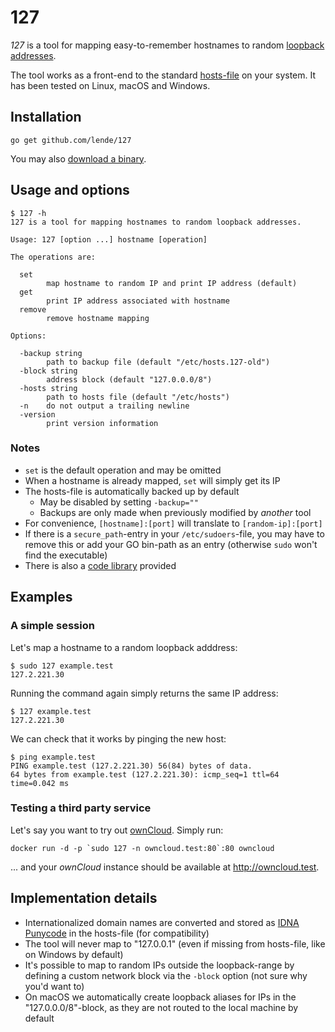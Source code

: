 # 127

*127* is a tool for mapping easy-to-remember hostnames to random [loopback
addresses](https://en.wikipedia.org/wiki/Localhost#Name_resolution).

The tool works as a front-end to the standard
[hosts-file](https://en.wikipedia.org/wiki/Hosts_(file)) on your system. It has
been tested on Linux, macOS and Windows.

## Installation

```
go get github.com/lende/127
```

You may also [download a binary](https://github.com/lende/127/releases).

## Usage and options

```console
$ 127 -h
127 is a tool for mapping hostnames to random loopback addresses.

Usage: 127 [option ...] hostname [operation]

The operations are:

  set
        map hostname to random IP and print IP address (default)
  get
        print IP address associated with hostname
  remove
        remove hostname mapping

Options:

  -backup string
        path to backup file (default "/etc/hosts.127-old")
  -block string
        address block (default "127.0.0.0/8")
  -hosts string
        path to hosts file (default "/etc/hosts")
  -n    do not output a trailing newline
  -version
        print version information
```

### Notes

* `set` is the default operation and may be omitted
* When a hostname is already mapped, `set` will simply get its IP
* The hosts-file is automatically backed up by default
    * May be disabled by setting `-backup=""`
    * Backups are only made when previously modified by *another* tool
* For convenience, `[hostname]:[port]` will translate to `[random-ip]:[port]`
* If there is a `secure_path`-entry in your `/etc/sudoers`-file, you may have to
  remove this or add your GO bin-path as an entry (otherwise `sudo` won't find
  the executable)
* There is also a [code library](https://godoc.org/github.com/lende/127/lib)
  provided

## Examples

### A simple session

Let's map a hostname to a random loopback adddress:

```console
$ sudo 127 example.test
127.2.221.30
```

Running the command again simply returns the same IP address:

```console
$ 127 example.test
127.2.221.30
```

We can check that it works by pinging the new host:

```console
$ ping example.test
PING example.test (127.2.221.30) 56(84) bytes of data.
64 bytes from example.test (127.2.221.30): icmp_seq=1 ttl=64 time=0.042 ms
```

### Testing a third party service

Let's say you want to try out [ownCloud](https://owncloud.org/). Simply run:

```
docker run -d -p `sudo 127 -n owncloud.test:80`:80 owncloud
```

... and your *ownCloud* instance should be available at http://owncloud.test.

## Implementation details

* Internationalized domain names are converted and stored as [IDNA
  Punycode](https://en.wikipedia.org/wiki/Punycode) in the hosts-file (for
  compatibility)
* The tool will never map to "127.0.0.1" (even if missing from hosts-file, like
  on Windows by default)
* It's possible to map to random IPs outside the loopback-range by defining a
  custom network block via the `-block` option (not sure why you'd want to)
* On macOS we automatically create loopback aliases for IPs in the
  "127.0.0.0/8"-block, as they are not routed to the local machine by default
